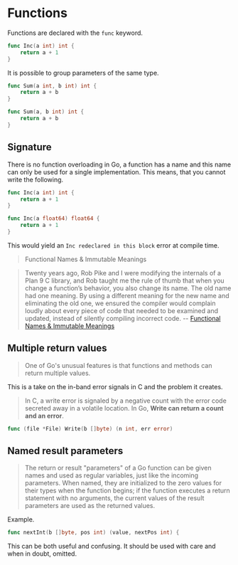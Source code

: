 # Functions

Functions are declared with the `func` keyword.

```go
func Inc(a int) int {
    return a + 1
}
```

It is possible to group parameters of the same type.

```go
func Sum(a int, b int) int {
    return a + b
}

func Sum(a, b int) int {
    return a + b
}
```

## Signature

There is no function overloading in Go, a function has a name and this name can
only be used for a single implementation. This means, that you cannot write the
following.

```go
func Inc(a int) int {
    return a + 1
}

func Inc(a float64) float64 {
    return a + 1
}
```

This would yield an `Inc redeclared in this block` error at compile time.

> Functional Names & Immutable Meanings

> Twenty years ago, Rob Pike and I were modifying the internals of a Plan 9 C
> library, and Rob taught me the rule of thumb that when you change a
> function’s behavior, you also change its name. The old name had one meaning.
> By using a different meaning for the new name and eliminating the old one, we
> ensured the compiler would complain loudly about every piece of code that
> needed to be examined and updated, instead of silently compiling incorrect
> code. -- [Functional Names & Immutable
> Meanings](https://research.swtch.com/vgo-import#functional_names_immutable_meanings)

## Multiple return values

> One of Go's unusual features is that functions and methods can return
> multiple values.

This is a take on the in-band error signals in C and the problem it creates.

> In C, a write error is signaled by a negative count with the error code
> secreted away in a volatile location. In Go, **Write can return a count and an
> error**.

```go
func (file *File) Write(b []byte) (n int, err error)
```

## Named result parameters

> The return or result "parameters" of a Go function can be given names and
> used as regular variables, just like the incoming parameters. When named,
> they are initialized to the zero values for their types when the function
> begins; if the function executes a return statement with no arguments, the
> current values of the result parameters are used as the returned values.

Example.

```go
func nextInt(b []byte, pos int) (value, nextPos int) {
```

This can be both useful and confusing. It should be used with care and when in
doubt, omitted.

